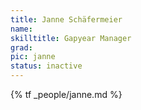 ```yaml
---
title: Janne Schäfermeier
name:
skilltitle: Gapyear Manager
grad: 
pic: janne
status: inactive
---
```


{% tf _people/janne.md %}
